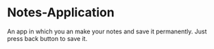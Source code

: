 # Notes-Application
An app in which you an make your notes and save it permanently. Just press back button to save it.
